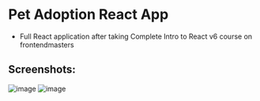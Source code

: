 # Pet Adoption React App

- Full React application after taking Complete Intro to React v6 course on frontendmasters

## Screenshots:

![image](https://user-images.githubusercontent.com/64127487/153771461-54a47e46-427a-44f4-9452-68177acc1653.png)
![image](https://user-images.githubusercontent.com/64127487/153771479-35447fe2-d6a3-4ca0-aed6-5979093b0d55.png)
